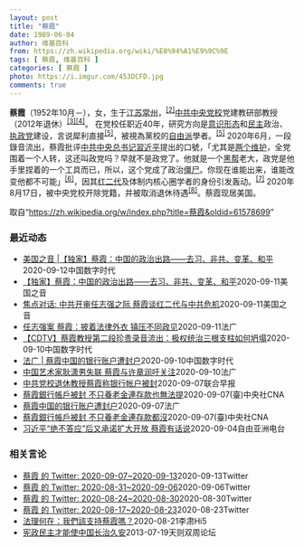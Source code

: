 ```yaml
---
layout: post
title: "蔡霞"
date: 1989-06-04
author: 维基百科
from: https://zh.wikipedia.org/wiki/%E8%94%A1%E9%9C%9E
tags: [ 蔡霞, 维基百科 ]
categories: [ 蔡霞 ]
photo: https://i.imgur.com/453DCFD.jpg
comments: true
---
```

<div class="mw-parser-output">
<p><b>蔡霞</b>（1952年10月<span class="useeditintro" title="Template:BLP editintro">－</span>），女，生于<a href="/wiki/%E6%B1%9F%E8%8B%8F" class="mw-redirect" title="江苏">江苏</a><a href="/wiki/%E5%B8%B8%E5%B7%9E" class="mw-redirect" title="常州">常州</a>，<sup id="cite_ref-tsyzm_2-1" class="reference"><a href="#cite_note-tsyzm-2">[2]</a></sup><a href="/wiki/%E4%B8%AD%E5%85%B1%E4%B8%AD%E5%A4%AE%E5%85%9A%E6%A0%A1" title="中共中央党校">中共中央党校</a>党建教研部教授（2012年退休）<sup id="cite_ref-3" class="reference"><a href="#cite_note-3">[3]</a></sup><sup id="cite_ref-4" class="reference"><a href="#cite_note-4">[4]</a></sup>。 在党校任职近40年，研究方向是<a href="/wiki/%E6%84%8F%E8%AF%86%E5%BD%A2%E6%80%81" class="mw-redirect" title="意识形态">意识形态</a>和<a href="/wiki/%E6%B0%91%E4%B8%BB" title="民主">民主</a>政治、<a href="/wiki/%E5%9F%B7%E6%94%BF%E9%BB%A8" title="執政黨">执政党</a>建设，言说犀利直接<sup id="cite_ref-dq_5-0" class="reference"><a href="#cite_note-dq-5">[5]</a></sup>，被視為黨校的<a href="/wiki/%E8%87%AA%E7%94%B1%E4%B8%BB%E7%BE%A9" class="mw-redirect" title="自由主義">自由派</a>學者。<sup id="cite_ref-dq_5-1" class="reference"><a href="#cite_note-dq-5">[5]</a></sup> 2020年6月，一段錄音流出，蔡霞批评<a href="/wiki/%E4%B8%AD%E5%9B%BD%E5%85%B1%E4%BA%A7%E5%85%9A%E4%B8%AD%E5%A4%AE%E5%A7%94%E5%91%98%E4%BC%9A%E6%80%BB%E4%B9%A6%E8%AE%B0" title="中国共产党中央委员会总书记">中共中央总书记</a><a href="/wiki/%E7%BF%92%E8%BF%91%E5%B9%B3" class="mw-redirect" title="習近平">習近平</a>提出的口號，「尤其是<a href="/wiki/%E4%B8%A4%E4%B8%AA%E7%BB%B4%E6%8A%A4" class="mw-redirect" title="两个维护">两个维护</a>，全党围着一个人转，这还叫政党吗？早就不是政党了。他就是一个<a href="/wiki/%E9%BB%91%E5%B8%AE" class="mw-redirect" title="黑帮">黑帮</a>老大，政党是他手里捏着的一个工具而已，所以，这个党成了政治<a href="/wiki/%E5%83%B5%E5%B0%B8" class="mw-redirect" title="僵尸">僵尸</a>。你现在谁能出来，谁能改变他都不可能」<sup id="cite_ref-VOA0818_6-0" class="reference"><a href="#cite_note-VOA0818-6">[6]</a></sup>，因其<a href="/w/index.php?title=%E7%BA%A2%E4%BA%8C%E4%BB%A3&amp;action=edit&amp;redlink=1" class="new" title="红二代（页面不存在）">红二代</a>及体制内核心圈学者的身份引发轰动。<sup id="cite_ref-bbc0818_7-0" class="reference"><a href="#cite_note-bbc0818-7">[7]</a></sup> 2020年8月17日，被中央党校开除党籍，并被取消退休待遇<sup id="cite_ref-开除_8-0" class="reference"><a href="#cite_note-开除-8">[8]</a></sup>。蔡霞现居美国。
</p>
</div><noscript><img src="//zh.wikipedia.org/wiki/Special:CentralAutoLogin/start?type=1x1" alt="" title="" width="1" height="1" style="border: none; position: absolute;"></noscript>
<div class="printfooter">取自“<a dir="ltr" href="https://zh.wikipedia.org/w/index.php?title=蔡霞&amp;oldid=61578699">https://zh.wikipedia.org/w/index.php?title=蔡霞&amp;oldid=61578699</a>”</div><div id="recent-news"><h3>最近动态</h3><ul><li><a href="https://nodebe4.github.io/waimei/2020-09-12/%E7%BE%8E%E5%9B%BD%E4%B9%8B%E9%9F%B3-%E7%8B%AC%E5%AE%B6-%E8%94%A1%E9%9C%9E-%E4%B8%AD%E5%9B%BD%E7%9A%84%E6%94%BF%E6%B2%BB%E5%87%BA%E8%B7%AF-%E5%8E%BB%E4%B9%A0-%E9%9D%9E%E5%85%B1-%E5%8F%98%E9%9D%A9-%E5%92%8C%E5%B9%B3" title="美国之音 |【独家】蔡霞：中国的政治出路——去习、非共、变革、和平—— 华盛顿 — 几年前，在一个中共“红二代”饭局上，话题谈到了反思。 有人说，我们应该反思到1989——天安门之后这个国家整个...">美国之音 |【独家】蔡霞：中国的政治出路——去习、非共、变革、和平</a><time>2020-09-12</time><a class="tag">中国数字时代</a></li>
<li><a href="https://nodebe4.github.io/waimei/2020-09-11/%E7%8B%AC%E5%AE%B6-%E8%94%A1%E9%9C%9E-%E4%B8%AD%E5%9B%BD%E7%9A%84%E6%94%BF%E6%B2%BB%E5%87%BA%E8%B7%AF-%E5%8E%BB%E4%B9%A0-%E9%9D%9E%E5%85%B1-%E5%8F%98%E9%9D%A9-%E5%92%8C%E5%B9%B3" title="【独家】蔡霞：中国的政治出路——去习、非共、变革、和平—— Fri, 11 Sep 2020 19:15:51 GMT 焦点对话：中共开审任志强之际 蔡霞谈红二代与中共危机 焦点对话: 中共开审...">【独家】蔡霞：中国的政治出路——去习、非共、变革、和平</a><time>2020-09-11</time><a class="tag">美国之音</a></li>
<li><a href="https://nodebe4.github.io/waimei/2020-09-11/%E7%84%A6%E7%82%B9%E5%AF%B9%E8%AF%9D-%E4%B8%AD%E5%85%B1%E5%BC%80%E5%AE%A1%E4%BB%BB%E5%BF%97%E5%BC%BA%E4%B9%8B%E9%99%85-%E8%94%A1%E9%9C%9E%E8%B0%88%E7%BA%A2%E4%BA%8C%E4%BB%A3%E4%B8%8E%E4%B8%AD%E5%85%B1%E5%8D%B1%E6%9C%BA" title="焦点对话: 中共开审任志强之际 蔡霞谈红二代与中共危机—— Fri, 11 Sep 2020 14:55:07 GMT 焦点对话：中共开审任志强之际 蔡霞谈红二代与中共危机 焦点对话: 中共开审...">焦点对话: 中共开审任志强之际 蔡霞谈红二代与中共危机</a><time>2020-09-11</time><a class="tag">美国之音</a></li>
<li><a href="https://nodebe4.github.io/waimei/2020-09-11/%E4%BB%BB%E5%BF%97%E5%BC%BA%E6%A1%88-%E8%94%A1%E9%9C%9E-%E6%8A%AB%E7%9D%80%E6%B3%95%E5%BE%8B%E5%A4%96%E8%A1%A3-%E9%95%87%E5%8E%8B%E4%B8%8D%E5%90%8C%E6%94%BF%E8%A7%81" title="任志强案 蔡霞：披着法律外衣 镇压不同政见—— 11/09/2020 - 15:31 因批评习近平是“黑帮老大”而被开除出党的前中共中央党校教授蔡霞的推特（蔡霞@realcaixia）今天针对北...">任志强案 蔡霞：披着法律外衣 镇压不同政见</a><time>2020-09-11</time><a class="tag">法广</a></li>
<li><a href="https://nodebe4.github.io/waimei/2020-09-10/CDTV-%E8%94%A1%E9%9C%9E%E6%95%99%E6%8E%88%E7%AC%AC%E4%BA%8C%E6%AE%B5%E7%8F%8D%E8%B4%B5%E5%BD%95%E9%9F%B3%E6%B5%81%E5%87%BA-%E6%9E%81%E6%9D%83%E7%BB%9F%E6%B2%BB%E4%B8%89%E6%A0%B9%E6%94%AF%E6%9F%B1%E5%A6%82%E4%BD%95%E5%9D%8D%E5%A1%8C" title="【CDTV】蔡霞教授第二段珍贵录音流出：极权统治三根支柱如何坍塌—— &nbsp; &nbsp; （文字整理或有疏漏，请以原声为准） 其实我们刚才仅仅是从人，从我们现在能采取的做法去说，当然就是眼前要做的事情，如果...">【CDTV】蔡霞教授第二段珍贵录音流出：极权统治三根支柱如何坍塌</a><time>2020-09-10</time><a class="tag">中国数字时代</a></li>
<li><a href="https://nodebe4.github.io/waimei/2020-09-10/%E6%B3%95%E5%B9%BF-%E8%94%A1%E9%9C%9E%E4%B8%AD%E5%9B%BD%E7%9A%84%E9%93%B6%E8%A1%8C%E8%B4%A6%E6%88%B7%E9%81%AD%E5%B0%81%E6%88%B7" title="法广 | 蔡霞中国的银行账户遭封户—— CDT编辑截自蔡霞twitter消息 被开除党籍的中共中央党校退休教授蔡霞今天推文说，她在中国的银行帐号被关闭，中共不只取消她的养老金，连存款都取不出，“...">法广 | 蔡霞中国的银行账户遭封户</a><time>2020-09-10</time><a class="tag">中国数字时代</a></li>
<li><a href="https://nodebe4.github.io/waimei/2020-09-10/%E4%B8%AD%E5%9B%BD%E8%89%BA%E6%9C%AF%E5%AE%B6%E8%80%BF%E6%BD%87%E7%94%B7%E5%A4%B1%E8%81%94-%E8%94%A1%E9%9C%9E%E4%B8%8E%E8%AE%B8%E7%AB%A0%E6%B6%A6%E5%90%81%E5%85%B3%E6%B3%A8" title="中国艺术家耿潇男失联 蔡霞与许章润吁关注—— 10/09/2020 - 11:52 前清华大学教授、因批评中共而一度遭到当局关押的许章润说，他的艺术家好友耿潇男星期三（9月9日）失联，可能已被中...">中国艺术家耿潇男失联 蔡霞与许章润吁关注</a><time>2020-09-10</time><a class="tag">法广</a></li>
<li><a href="https://nodebe4.github.io/waimei/2020-09-07/%E4%B8%AD%E5%85%B1%E5%85%9A%E6%A0%A1%E9%80%80%E4%BC%91%E6%95%99%E6%8E%88%E8%94%A1%E9%9C%9E%E7%A7%B0%E9%93%B6%E8%A1%8C%E5%B8%90%E6%88%B7%E8%A2%AB%E5%B0%81" title="中共党校退休教授蔡霞称银行帐户被封—— 被开除中共党籍的中共中央党校退休教授蔡霞说，她在中国的银行账号已被关闭，“之前的存款都取不出来了”。 蔡霞昨天在社交媒体推特上发文称，家人早前替她去银行取...">中共党校退休教授蔡霞称银行帐户被封</a><time>2020-09-07</time><a class="tag">联合早报</a></li>
<li><a href="https://nodebe4.github.io/waimei/2020-09-07/%E8%94%A1%E9%9C%9E%E9%8A%80%E8%A1%8C%E5%B8%B3%E6%88%B6%E8%A2%AB%E5%B0%81-%E4%B8%8D%E5%8F%AA%E9%A4%8A%E8%80%81%E9%87%91%E9%80%A3%E5%AD%98%E6%AC%BE%E4%B9%9F%E7%84%A1%E6%B3%95%E6%8F%90" title="蔡霞銀行帳戶被封 不只養老金連存款也無法提—— 遭開除黨籍的中共中央黨校退休教授蔡霞7日推文說，她在中國的銀行帳號被關閉，中共不只取消她的養老金，連存款都取不出。（中新社） （中央社記者張淑伶上...">蔡霞銀行帳戶被封 不只養老金連存款也無法提</a><time>2020-09-07</time><a class="tag">(臺)中央社CNA</a></li>
<li><a href="https://nodebe4.github.io/waimei/2020-09-07/%E8%94%A1%E9%9C%9E%E4%B8%AD%E5%9B%BD%E7%9A%84%E9%93%B6%E8%A1%8C%E8%B4%A6%E6%88%B7%E9%81%AD%E5%B0%81%E6%88%B7" title="蔡霞中国的银行账户遭封户—— 07/09/2020 - 17:49 被开除党籍的中共中央党校退休教授蔡霞今天推文说，她在中国的银行帐号被关闭，中共不只取消她的养老金，连存款都取不出，“人们永远想...">蔡霞中国的银行账户遭封户</a><time>2020-09-07</time><a class="tag">法广</a></li>
<li><a href="https://nodebe4.github.io/waimei/2020-09-07/%E8%94%A1%E9%9C%9E%E9%8A%80%E8%A1%8C%E5%B8%B3%E6%88%B6%E8%A2%AB%E5%B0%81-%E4%B8%8D%E5%8F%AA%E9%A4%8A%E8%80%81%E9%87%91%E9%80%A3%E5%AD%98%E6%AC%BE%E9%83%BD%E6%B2%92" title="蔡霞銀行帳戶被封 不只養老金連存款都沒—— （中央社記者張淑伶上海7日電）被開除黨籍的中共中央黨校退休教授蔡霞今天推文說，她在中國的銀行帳號被關閉，中共不只取消她的養老金，連存款都取不出，「人們...">蔡霞銀行帳戶被封  不只養老金連存款都沒</a><time>2020-09-07</time><a class="tag">(臺)中央社CNA</a></li>
<li><a href="https://nodebe4.github.io/waimei/2020-09-04/%E4%B9%A0%E8%BF%91%E5%B9%B3-%E7%BB%9D%E4%B8%8D%E7%AD%94%E5%BA%94-%E5%90%8E%E5%8F%88%E6%89%BF%E8%AF%BA%E6%89%A9%E5%A4%A7%E5%BC%80%E6%94%BE-%E8%94%A1%E9%9C%9E%E6%9C%89%E8%AF%9D%E8%AF%B4" title="习近平“绝不答应”后又承诺扩大开放 蔡霞有话说—— 一连两天，习近平在公开场合作了重要宣示。首先他一连说了五个“绝不答应”，包括把中共与中国人民分离，中国人民绝不答应，语气非常强硬。但是他却在另...">习近平“绝不答应”后又承诺扩大开放  蔡霞有话说</a><time>2020-09-04</time><a class="tag">自由亚洲电台</a></li>
</ul></div><div id="open-opinion"><h3>相关言论</h3><ul><li><a href="https://nodebe4.github.io/opinion/2020-09-13/realcaixia/" title="realcaixia">蔡霞 的 Twitter: 2020-09-07~2020-09-13</a><time>2020-09-13</time><a class="tag">Twitter</a></li>
<li><a href="https://nodebe4.github.io/opinion/2020-09-06/realcaixia/" title="realcaixia">蔡霞 的 Twitter: 2020-08-31~2020-09-06</a><time>2020-09-06</time><a class="tag">Twitter</a></li>
<li><a href="https://nodebe4.github.io/opinion/2020-08-30/realcaixia/" title="realcaixia">蔡霞 的 Twitter: 2020-08-24~2020-08-30</a><time>2020-08-30</time><a class="tag">Twitter</a></li>
<li><a href="https://nodebe4.github.io/opinion/2020-08-23/realcaixia/" title="realcaixia">蔡霞 的 Twitter: 2020-08-17~2020-08-23</a><time>2020-08-23</time><a class="tag">Twitter</a></li>
<li><a href="https://nodebe4.github.io/opinion/2020-08-21/%E6%B3%95%E7%90%86%E4%BD%95%E5%9C%A8-%E6%88%91%E5%80%91%E8%A9%B2%E6%94%AF%E6%8C%81%E8%94%A1%E9%9C%9E%E5%97%8E/" title="李肃Hi5">法理何在：我們該支持蔡霞嗎？</a><time>2020-08-21</time><a class="tag">李肃Hi5</a></li>
<li><a href="https://nodebe4.github.io/opinion/2013-07-19/%E5%AE%AA%E6%94%BF%E6%B0%91%E4%B8%BB%E6%89%8D%E8%83%BD%E4%BD%BF%E4%B8%AD%E5%9B%BD%E9%95%BF%E6%B2%BB%E4%B9%85%E5%AE%89/" title="蔡霞">宪政民主才能使中国长治久安</a><time>2013-07-19</time><a class="tag">天则双周论坛</a></li>
</ul></div>